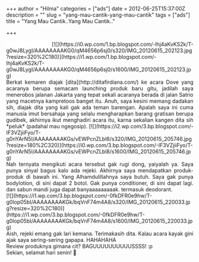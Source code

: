 +++
author = "Hilma"
categories = ["ads"]
date = 2012-06-25T15:37:00Z
description = ""
slug = "yang-mau-cantik-yang-mau-cantik"
tags = ["ads"]
title = "Yang Mau Cantik..Yang Mau Cantik.."

+++
<div class="separator" style="clear: both; text-align: justify;"><span style="background-color: white;"> </span>[![](https://i0.wp.com/1.bp.blogspot.com/-lhj4aKvKS2k/T-g0wJ8LygI/AAAAAAAAKG0/qM4656p6sj0/s320/IMG_20120615_202123.jpg?resize=320%2C180)](https://i1.wp.com/1.bp.blogspot.com/-lhj4aKvKS2k/T-g0wJ8LygI/AAAAAAAAKG0/qM4656p6sj0/s1600/IMG_20120615_202123.jpg)</div><div class="separator" style="clear: both; text-align: justify;"></div><div class="separator" style="clear: both; text-align: justify;">Berkat kemaren diajak [dita](http://ditafirdiana.com/) ke acara Dove yang acaranya berupa semacam launching produk baru gitu, jadilah saya menerobos jalanan Jakarta yang tepat sekali acaranya berada di jalan Satrio yang macetnya kampretoos banget itu. Anuh, saya kesini memang dadakan sih, diajak dita yang kali gak ada teman barengan. Apalah saya ini cuma manusia imut bersahaja yang selalu mengharapkan barang gratisan berupa gudibek, akhirnya ikut menghadiri acara itu, karna sekalian kangen dita sih *peluk* (padahal mau ngegosip). [![](https://i2.wp.com/3.bp.blogspot.com/-IF3VZjiiFyo/T-g0nYArN5I/AAAAAAAAKGs/vEWPcnZLbl8/s320/IMG_20120615_205746.jpg?resize=180%2C320)](https://i0.wp.com/3.bp.blogspot.com/-IF3VZjiiFyo/T-g0nYArN5I/AAAAAAAAKGs/vEWPcnZLbl8/s1600/IMG_20120615_205746.jpg)</div><div class="separator" style="clear: both; text-align: justify;"></div><div class="separator" style="clear: both; text-align: justify;">Nah ternyata mengikuti acara tersebut gak rugi dong, yaiyalah ya. Saya punya sinyal bagus kalo ada rejeki. Akhirnya saya mendapatkan produk-produk di bawah ini. Yang Alhamdulillahnya saya butuh. Saya gak punya bodylotion, di sini dapat 2 botol. Gak punya conditioner, di sini dapat lagi. dan sabun mandi juga dapat banyaaaaaaaaak. termasuk deodorant.</div><div class="separator" style="clear: both; text-align: justify;">[![](https://i1.wp.com/3.bp.blogspot.com/-0fkDFR0e9hw/T-g0lop05bI/AAAAAAAAKGk/bqVnF74m4A8/s320/IMG_20120615_220033.jpg?resize=320%2C180)](https://i1.wp.com/3.bp.blogspot.com/-0fkDFR0e9hw/T-g0lop05bI/AAAAAAAAKGk/bqVnF74m4A8/s1600/IMG_20120615_220033.jpg)</div><div class="separator" style="clear: both; text-align: justify;">Aish, rejeki emang gak lari kemana. Terimakasih dita. Kalau acara kayak gini ajak saya sering-sering gapapa. HAHAHAHA</div><div class="separator" style="clear: both; text-align: justify;">Review produknya gimana cit? BAGUUUUUUUUUUSSSS! :p</div><div class="separator" style="clear: both; text-align: justify;"></div><div class="separator" style="clear: both; text-align: justify;">Sekian, selamat hari senin! 🙂</div>
